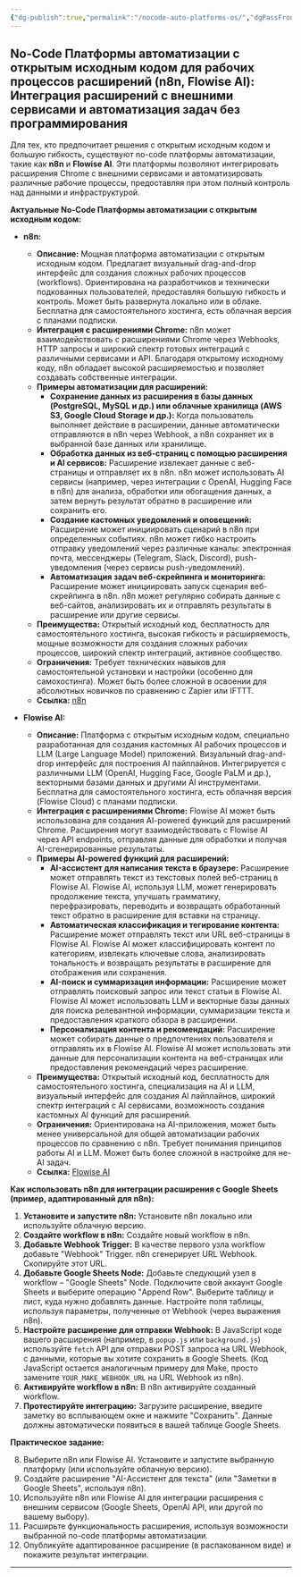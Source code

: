 ```yaml
---
{"dg-publish":true,"permalink":"/nocode-auto-platforms-os/","dgPassFrontmatter":true}
---
```




## No-Code Платформы автоматизации с открытым исходным кодом для рабочих процессов расширений (n8n, Flowise AI): Интеграция расширений с внешними сервисами и автоматизация задач без программирования

Для тех, кто предпочитает решения с открытым исходным кодом и большую гибкость, существуют no-code платформы автоматизации, такие как **n8n** и **Flowise AI**.  Эти платформы позволяют интегрировать расширения Chrome с внешними сервисами и автоматизировать различные рабочие процессы, предоставляя при этом полный контроль над данными и инфраструктурой.

**Актуальные No-Code Платформы автоматизации с открытым исходным кодом:**

*   **n8n:**
    *   **Описание:**  Мощная платформа автоматизации с открытым исходным кодом.  Предлагает визуальный drag-and-drop интерфейс для создания сложных рабочих процессов (workflows).  Ориентирована на разработчиков и технически подкованных пользователей, предоставляя большую гибкость и контроль. Может быть развернута локально или в облаке. Бесплатна для самостоятельного хостинга, есть облачная версия с планами подписки.
    *   **Интеграция с расширениями Chrome:**  n8n может взаимодействовать с расширениями Chrome через Webhooks, HTTP запросы и широкий спектр готовых интеграций с различными сервисами и API.  Благодаря открытому исходному коду, n8n обладает высокой расширяемостью и позволяет создавать собственные интеграции.
    *   **Примеры автоматизации для расширений:**
        *   **Сохранение данных из расширения в базы данных (PostgreSQL, MySQL и др.) или облачные хранилища (AWS S3, Google Cloud Storage и др.):**  Когда пользователь выполняет действие в расширении, данные автоматически отправляются в n8n через Webhook, а n8n сохраняет их в выбранной базе данных или хранилище.
        *   **Обработка данных из веб-страниц с помощью расширения и AI сервисов:** Расширение извлекает данные с веб-страницы и отправляет их в n8n. n8n может использовать AI сервисы (например, через интеграции с OpenAI, Hugging Face в n8n) для анализа, обработки или обогащения данных, а затем вернуть результат обратно в расширение или сохранить его.
        *   **Создание кастомных уведомлений и оповещений:**  Расширение может инициировать сценарий в n8n при определенных событиях. n8n может гибко настроить отправку уведомлений через различные каналы: электронная почта, мессенджеры (Telegram, Slack, Discord), push-уведомления (через сервисы push-уведомлений).
        *   **Автоматизация задач веб-скрейпинга и мониторинга:** Расширение может инициировать запуск сценария веб-скрейпинга в n8n. n8n может регулярно собирать данные с веб-сайтов, анализировать их и отправлять результаты в расширение или другие сервисы.
    *   **Преимущества:**  Открытый исходный код, бесплатность для самостоятельного хостинга, высокая гибкость и расширяемость, мощные возможности для создания сложных рабочих процессов, широкий спектр интеграций, активное сообщество.
    *   **Ограничения:**  Требует технических навыков для самостоятельной установки и настройки (особенно для самохостинга).  Может быть более сложной в освоении для абсолютных новичков по сравнению с Zapier или IFTTT.
    *   **Ссылка:** [n8n](https://n8n.io/)

*   **Flowise AI:**
    *   **Описание:**  Платформа с открытым исходным кодом, специально разработанная для создания кастомных AI рабочих процессов и LLM (Large Language Model) приложений.  Визуальный drag-and-drop интерфейс для построения AI пайплайнов.  Интегрируется с различными LLM (OpenAI, Hugging Face, Google PaLM и др.), векторными базами данных и другими AI инструментами.  Бесплатна для самостоятельного хостинга, есть облачная версия (Flowise Cloud) с планами подписки.
    *   **Интеграция с расширениями Chrome:** Flowise AI может быть использована для создания AI-powered функций для расширений Chrome. Расширения могут взаимодействовать с Flowise AI через API endpoints, отправляя данные для обработки и получая AI-сгенерированные результаты.
    *   **Примеры AI-powered функций для расширений:**
        *   **AI-ассистент для написания текста в браузере:** Расширение может отправлять текст из текстовых полей веб-страниц в Flowise AI. Flowise AI, используя LLM, может генерировать продолжение текста, улучшать грамматику, перефразировать, переводить и возвращать обработанный текст обратно в расширение для вставки на страницу.
        *   **Автоматическая классификация и тегирование контента:** Расширение может отправлять текст или URL веб-страницы в Flowise AI. Flowise AI может классифицировать контент по категориям, извлекать ключевые слова, анализировать тональность и возвращать результаты в расширение для отображения или сохранения.
        *   **AI-поиск и суммаризация информации:** Расширение может отправлять поисковый запрос или текст статьи в Flowise AI. Flowise AI может использовать LLM и векторные базы данных для поиска релевантной информации, суммаризации текста и предоставления краткого обзора в расширении.
        *   **Персонализация контента и рекомендаций:** Расширение может собирать данные о предпочтениях пользователя и отправлять их в Flowise AI. Flowise AI может использовать эти данные для персонализации контента на веб-страницах или предоставления рекомендаций через расширение.
    *   **Преимущества:**  Открытый исходный код, бесплатность для самостоятельного хостинга, специализация на AI и LLM, визуальный интерфейс для создания AI пайплайнов, широкий спектр интеграций с AI сервисами, возможность создания кастомных AI функций для расширений.
    *   **Ограничения:**  Ориентирована на AI-приложения, может быть менее универсальной для общей автоматизации рабочих процессов по сравнению с n8n. Требует понимания принципов работы AI и LLM.  Может быть более сложной в настройке для не-AI задач.
    *   **Ссылка:** [Flowise AI](https://flowiseai.com/)

**Как использовать n8n для интеграции расширения с Google Sheets (пример, адаптированный для n8n):**

1.  **Установите и запустите n8n:**  Установите n8n локально или используйте облачную версию.
2.  **Создайте workflow в n8n:**  Создайте новый workflow в n8n.
3.  **Добавьте Webhook Trigger:**  В качестве первого узла workflow добавьте "Webhook" Trigger. n8n сгенерирует URL Webhook. Скопируйте этот URL.
4.  **Добавьте Google Sheets Node:**  Добавьте следующий узел в workflow – "Google Sheets" Node. Подключите свой аккаунт Google Sheets и выберите операцию "Append Row". Выберите таблицу и лист, куда нужно добавлять данные. Настройте поля таблицы, используя параметры, полученные от Webhook (через выражения n8n).
5.  **Настройте расширение для отправки Webhook:**  В JavaScript коде вашего расширения (например, в `popup.js` или `background.js`) используйте `fetch` API для отправки POST запроса на URL Webhook, с данными, которые вы хотите сохранить в Google Sheets. (Код JavaScript остается аналогичным примеру для Make, просто замените `YOUR_MAKE_WEBHOOK_URL` на URL Webhook из n8n).
6.  **Активируйте workflow в n8n:**  В n8n активируйте созданный workflow.
7.  **Протестируйте интеграцию:**  Загрузите расширение, введите заметку во всплывающем окне и нажмите "Сохранить". Данные должны автоматически появиться в вашей таблице Google Sheets.

**Практическое задание:**

8.  Выберите n8n или Flowise AI. Установите и запустите выбранную платформу (или используйте облачную версию).
9.  Создайте расширение "AI-Ассистент для текста" (или "Заметки в Google Sheets", используя n8n).
10.  Используйте n8n или Flowise AI для интеграции расширения с внешним сервисом (Google Sheets, OpenAI API, или другой по вашему выбору).
11.  Расширьте функциональность расширения, используя возможности выбранной no-code платформы автоматизации.
12.  Опубликуйте адаптированное расширение (в распакованном виде) и покажите результат интеграции.

---
